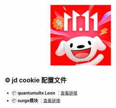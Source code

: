 <div align="center">
<img src="https://raw.githubusercontent.com/Lxi0707/Scripts/refs/heads/main/jd.png" width="200">
</div>

## ⚙️ jd cookie 配置文件
-  📦 **quantumultx Loon** ：[查看链接](https://raw.githubusercontent.com/Lxi0707/Scripts/refs/heads/X/pt_key.js)
-  📦 **surge模块** ：[查看链接](https://raw.githubusercontent.com/Lxi0707/Scripts/refs/heads/X/pt_key.sgmodul)
